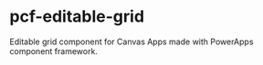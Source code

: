 # pcf-editable-grid
Editable grid component for Canvas Apps made with PowerApps component framework.
